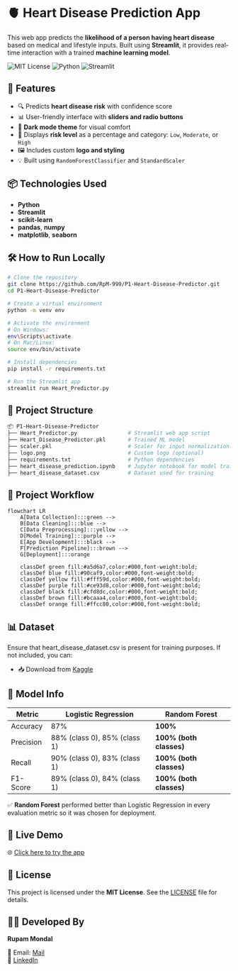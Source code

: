 # 🫀 Heart Disease Prediction App

This web app predicts the **likelihood of a person having heart disease** based on medical and lifestyle inputs. Built using **Streamlit**, it provides real-time interaction with a trained **machine learning model**.

![MIT License](https://img.shields.io/badge/license-MIT-green)
![Python](https://img.shields.io/badge/python-3.10-blue)
![Streamlit](https://img.shields.io/badge/Streamlit-Enabled-orange)



## 🚀 Features

- 🔍 Predicts **heart disease risk** with confidence score
- 📊 User-friendly interface with **sliders and radio buttons**
- 🌙 **Dark mode theme** for visual comfort
- 🧠 Displays **risk level** as a percentage and category: `Low`, `Moderate`, or `High`
- 🖼️ Includes custom **logo and styling**
- 💡 Built using `RandomForestClassifier` and `StandardScaler`



## 📦 Technologies Used

- **Python**
- **Streamlit**
- **scikit-learn**
- **pandas**, **numpy**
- **matplotlib**, **seaborn**



## 🛠️ How to Run Locally

```bash
# Clone the repository
git clone https://github.com/RpM-999/P1-Heart-Disease-Predictor.git
cd P1-Heart-Disease-Predictor

# Create a virtual environment 
python -m venv env

# Activate the environment
# On Windows:
env\Scripts\activate
# On Mac/Linux:
source env/bin/activate

# Install dependencies
pip install -r requirements.txt

# Run the Streamlit app
streamlit run Heart_Predictor.py
```


## 📁 Project Structure

```bash
📦 P1-Heart-Disease-Predictor
├── Heart_Predictor.py                # Streamlit web app script
├── Heart_Disease_Predictor.pkl       # Trained ML model
├── scaler.pkl                        # Scaler for input normalization
├── logo.png                          # Custom logo (optional)
├── requirements.txt                  # Python dependencies
├── heart_disease_prediction.ipynb    # Jupyter notebook for model training
├── heart_disease_dataset.csv         # Dataset used for training
```
## 🔄 Project Workflow

```mermaid
flowchart LR
    A[Data Collection]:::green --> 
    B[Data Cleaning]:::blue --> 
    C[Data Preprocessing]:::yellow --> 
    D[Model Training]:::purple --> 
    E[App Development]:::black --> 
    F[Prediction Pipeline]:::brown --> 
    G[Deployment]:::orange

    classDef green fill:#a5d6a7,color:#000,font-weight:bold;
    classDef blue fill:#90caf9,color:#000,font-weight:bold;
    classDef yellow fill:#fff59d,color:#000,font-weight:bold;
    classDef purple fill:#ce93d8,color:#000,font-weight:bold;
    classDef black fill:#cfd8dc,color:#000,font-weight:bold;
    classDef brown fill:#bcaaa4,color:#000,font-weight:bold;
    classDef orange fill:#ffcc80,color:#000,font-weight:bold;
```

## 📊 Dataset
Ensure that heart_disease_dataset.csv is present for training purposes.
If not included, you can:
* 📥 Download from [Kaggle](https://www.kaggle.com/datasets/rashadrmammadov/heart-disease-prediction)

## 🧠 Model Info

| Metric       | Logistic Regression | Random Forest       |
|--------------|---------------------|---------------------|
| Accuracy     | 87%                 | **100%**            |
| Precision    | 88% (class 0), 85% (class 1) | **100% (both classes)** |
| Recall       | 90% (class 0), 83% (class 1) | **100% (both classes)** |
| F1-Score     | 89% (class 0), 84% (class 1) | **100% (both classes)** |

 ✅ **Random Forest** performed better than Logistic Regression in every evaluation metric so it was chosen for deployment.

## 🔗 Live Demo

🌐 [Click here to try the app](https://heart-disease-predictor-999.streamlit.app/)

## 📄 License

This project is licensed under the **MIT License**. See the [LICENSE](LICENSE) file for details.

## 👨‍💻 Developed By

**Rupam Mondal**  

📧 Email: [Mail](rupam.mondal2022@uem.edu.in)  
🔗 [LinkedIn](https://www.linkedin.com/in/rupam-mondal-96551828b )
